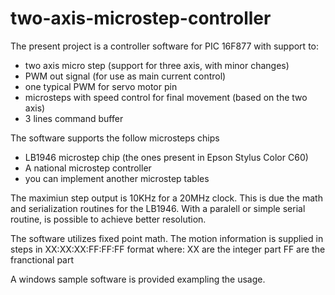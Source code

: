 # two-axis-microstep-controller
The present project is a controller software for PIC 16F877 with support to:
* two axis micro step (support for three axis, with minor changes)
* PWM out signal (for use as main current control)
* one typical PWM for servo motor pin
* microsteps with speed control for final movement (based on the two axis)
* 3 lines command buffer

The software supports the follow microsteps chips
* LB1946 microstep chip (the ones present in Epson Stylus Color C60)
* A national microstep controller
* you can implement another microstep tables
 
The maximiun step output is 10KHz for a 20MHz clock. This is due the math and serialization routines for the LB1946.
With a paralell or simple serial routine, is possible to achieve better resolution.

The software utilizes fixed point math.
The motion information is supplied in steps in XX:XX:XX:FF:FF:FF format where:
XX are the integer part
FF are the franctional part

A windows sample software is provided exampling the usage.
